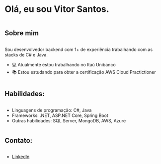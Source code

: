 # Olá, eu sou Vitor Santos.
<div style="display: inline-block"></div>

## Sobre mim
<div style="display: inline-block">
  <p>Sou desenvolvedor backend com 1+ de experiência trabalhando com as stacks de C# e Java.</p>
  <ul>
    <li>💻 Atualmente estou trabalhando no Itaú Unibanco</li>
    <li>📚 Estou estudando para obter a certificação AWS Cloud Practictioner</li>
  </ul>
</div>

## Habilidades:
<div style="display: inline-block">
  <ul>
    <li>Linguagens de programação: C#, Java</li>
    <li>Frameworks: .NET, ASP.NET Core, Spring Boot</li>
    <li>Outras habilidades: SQL Server, MongoDB, AWS, Azure</li>
  </ul>
</div>

## Contato:
<div style="display: inline-block">
  <ul>
    <li><a href="https://www.linkedin.com/in/vitor-santos-alves/">LinkedIn</a></li>
  </ul>
</div>


